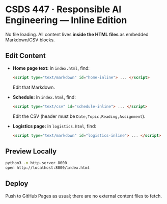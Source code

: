 # CSDS 447 · Responsible AI Engineering — Inline Edition

No file loading. All content lives **inside the HTML files** as embedded Markdown/CSV blocks.

## Edit Content
- **Home page text:** in `index.html`, find:
  ```html
  <script type="text/markdown" id="home-inline"> ... </script>
  ```
  Edit that Markdown.

- **Schedule:** in `index.html`, find:
  ```html
  <script type="text/csv" id="schedule-inline"> ... </script>
  ```
  Edit the CSV (header must be `Date,Topic,Reading,Assignment`).

- **Logistics page:** in `logistics.html`, find:
  ```html
  <script type="text/markdown" id="logistics-inline"> ... </script>
  ```

## Preview Locally
```bash
python3 -m http.server 8000
open http://localhost:8000/index.html
```

## Deploy
Push to GitHub Pages as usual; there are no external content files to fetch.
